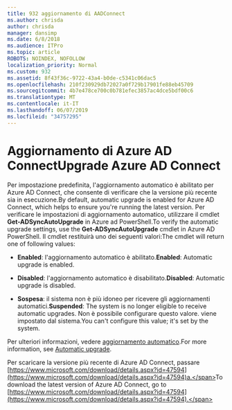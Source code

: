 ```yaml
---
title: 932 aggiornamento di AADConnect
ms.author: chrisda
author: chrisda
manager: dansimp
ms.date: 6/8/2018
ms.audience: ITPro
ms.topic: article
ROBOTS: NOINDEX, NOFOLLOW
localization_priority: Normal
ms.custom: 932
ms.assetid: 8f43f36c-9722-43a4-b0de-c5341c06dac5
ms.openlocfilehash: 210f230929db72027a0f729b17901fe88eb45709
ms.sourcegitcommit: 4b7e478ce700c0b781efec3857ac4dce5bdf00c6
ms.translationtype: MT
ms.contentlocale: it-IT
ms.lasthandoff: 06/07/2019
ms.locfileid: "34757295"
---
```

# <a name="upgrade-azure-ad-connect"></a><span data-ttu-id="cba2c-102">Aggiornamento di Azure AD Connect</span><span class="sxs-lookup"><span data-stu-id="cba2c-102">Upgrade Azure AD Connect</span></span>

<span data-ttu-id="cba2c-103">Per impostazione predefinita, l'aggiornamento automatico è abilitato per Azure AD Connect, che consente di verificare che la versione più recente sia in esecuzione.</span><span class="sxs-lookup"><span data-stu-id="cba2c-103">By default, automatic upgrade is enabled for Azure AD Connect, which helps to ensure you're running the latest version.</span></span> <span data-ttu-id="cba2c-104">Per verificare le impostazioni di aggiornamento automatico, utilizzare il cmdlet **Get-ADSyncAutoUpgrade** in Azure ad PowerShell.</span><span class="sxs-lookup"><span data-stu-id="cba2c-104">To verify the automatic upgrade settings, use the **Get-ADSyncAutoUpgrade** cmdlet in Azure AD PowerShell.</span></span> <span data-ttu-id="cba2c-105">Il cmdlet restituirà uno dei seguenti valori:</span><span class="sxs-lookup"><span data-stu-id="cba2c-105">The cmdlet will return one of following values:</span></span> 

- <span data-ttu-id="cba2c-106">**Enabled**: l'aggiornamento automatico è abilitato.</span><span class="sxs-lookup"><span data-stu-id="cba2c-106">**Enabled**: Automatic upgrade is enabled.</span></span>

- <span data-ttu-id="cba2c-107">**Disabled**: l'aggiornamento automatico è disabilitato.</span><span class="sxs-lookup"><span data-stu-id="cba2c-107">**Disabled**: Automatic upgrade is disabled.</span></span>

- <span data-ttu-id="cba2c-108">**Sospesa**: il sistema non è più idoneo per ricevere gli aggiornamenti automatici.</span><span class="sxs-lookup"><span data-stu-id="cba2c-108">**Suspended**: The system is no longer eligible to receive automatic upgrades.</span></span> <span data-ttu-id="cba2c-109">Non è possibile configurare questo valore. viene impostato dal sistema.</span><span class="sxs-lookup"><span data-stu-id="cba2c-109">You can't configure this value; it's set by the system.</span></span> 

<span data-ttu-id="cba2c-110">Per ulteriori informazioni, vedere [aggiornamento automatico](https://docs.microsoft.com/azure/active-directory/connect/active-directory-aadconnect-feature-automatic-upgrade).</span><span class="sxs-lookup"><span data-stu-id="cba2c-110">For more information, see [Automatic upgrade](https://docs.microsoft.com/azure/active-directory/connect/active-directory-aadconnect-feature-automatic-upgrade).</span></span>

<span data-ttu-id="cba2c-111">Per scaricare la versione più recente di Azure AD Connect, passare [https://www.microsoft.com/download/details.aspx?id=47594](https://www.microsoft.com/download/details.aspx?id=47594)a.</span><span class="sxs-lookup"><span data-stu-id="cba2c-111">To download the latest version of Azure AD Connect, go to [https://www.microsoft.com/download/details.aspx?id=47594](https://www.microsoft.com/download/details.aspx?id=47594).</span></span>
